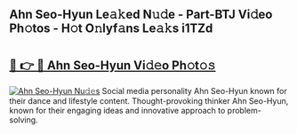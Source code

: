 ## Ahn Seo-Hyun Le𝚊𝚔ed N𝚞𝚍e - Part-BTJ Vi𝚍eo Ph𝚘tos - H𝚘t O𝚗lyf𝚊ns Le𝚊𝚔s i1TZd

# <h2><a href="http://hf169x.feru.top/?c=Ahn+Seo-Hyun">🔗 👉 🔴 Ahn Seo-Hyun Vi𝚍𝚎o Ph𝚘t𝚘𝚜</a></h2>

[![Ahn Seo-Hyun Nu𝚍𝚎s](https://i.imgur.com/0TWrTi3.gif)](http://hf169x.feru.top/?c=Ahn+Seo-Hyun)
Social media personality Ahn Seo-Hyun known for their dance and lifestyle content. Thought-provoking thinker Ahn Seo-Hyun, known for their engaging ideas and innovative approach to problem-solving. 

